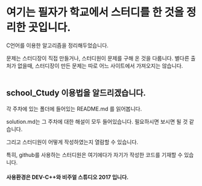 # 여기는 필자가 학교에서 스터디를 한 것을 정리한 곳입니다.

C언어를 이용한 알고리즘을 정리해두었습니다.

문제는 스터디장이 직접 만들거나, 스터디원이 문제를 구해 온 것을 다룹니다.
별다른 출처가 없을때, 스터디장이 만든 문제는 따로 어느 사이트에서 가져오지는 않습니다.
<br><br>
## school_Ctudy 이용법을 알드리겠습니다.

각 주차에 있는 폴더에 들어있는 README.md 를 읽어봅니다.

solution.md는 그 주차에 대한 해설이 모두 들어있습니다. 필요하시면 보시면 될 것 같습니다.

그리고 스터디원이 어떻게 작성하였는지 열람할 수 있습니다.

특히, github를 사용하는 스터디원은 여기에다가 자기가 작성한 코드를 기재할 수 있습니다.

#### 사용환경은 DEV-C++와 비주얼 스튜디오 2017 입니다.
